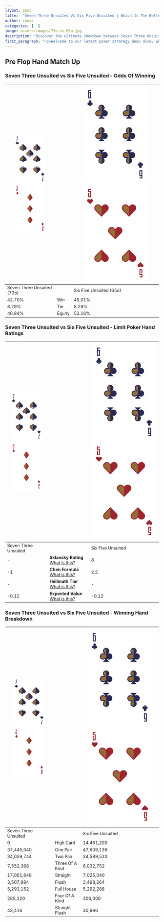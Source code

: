 ```yaml
---
layout: post
title:  "Seven Three Unsuited Vs Six Five Unsuited | Which Is The Better Hand In Poker? A Complete Guide"
author: reece
categories: [  ]
image: assets/images/73o-vs-65o.jpg
description: "Discover the ultimate showdown between Seven Three Unsuited and Six Five Unsuited in poker! Uncover the odds, strategies, and scenarios where one hand triumphs over the other. Get ready to up your poker game with this thrilling analysis."
first_paragraph: "<p>Welcome to our latest poker strategy deep dive, where we're pitting two distinct hands against each other in a high-stakes showdown: Seven Three Unsuited vs Six Five Unsuited.</p><p>In the dynamic world of poker, every decision counts, and knowing which hand holds the upper hand is key to your success at the table.</p><p>In this article, we'll dissect these two hands, explore the scenarios where one dominates the other, and equip you with the knowledge to make strategic choices that can tip the odds in your favor.</p><p>Get ready to unravel the intriguing dynamics of these poker hands and elevate your game to new heights.</p>"
---
```




[comment]: # (sp0)

## Pre Flop Hand Match Up

<div class="table hand-ratings" markdown="1"> 



### Seven Three Unsuited vs Six Five Unsuited - Odds Of Winning


    
| ![image info](assets/images/hand1/7.png) ![image info](assets/images/hand1/3o.png) |  | ![image info](assets/images/hand2/6.png) ![image info](assets/images/hand2/5o.png) |
| -------- | -------- | -------- |
| Seven Three Unsuited (73o) |  | Six Five Unsuited (65o) |
| 42.70% | Win | 49.01% |
| 8.29% | Tie | 8.29% |
| 46.84% | Equity | 53.16% |




[comment]: # (sp1)



### Seven Three Unsuited vs Six Five Unsuited - Limit Poker Hand Ratings


    
| ![image info](assets/images/hand1/7.png) ![image info](assets/images/hand1/3o.png) |  | ![image info](assets/images/hand2/6.png) ![image info](assets/images/hand2/5o.png) |
| -------- | -------- | -------- |
| Seven Three Unsuited |  | Six Five Unsuited |
| - | **Sklansky Rating** [What is this?](/sklansky-rating-explained) | 8 |
| -1 | **Chen Formula** [What is this?](/chen-formula-explained) | 2.5 |
| - | **Hellmuth Tier** [What is this?](/Hellmuth-tier-explained) | - |
| -0.12 | **Expected Value** [What is this?](/expected-value-explained) | -0.12 |




[comment]: # (sp2)



### Seven Three Unsuited vs Six Five Unsuited - Winning Hand Breakdown


    
| ![image info](assets/images/hand1/7.png) ![image info](assets/images/hand1/3o.png) |  | ![image info](assets/images/hand2/6.png) ![image info](assets/images/hand2/5o.png) |
| -------- | -------- | -------- |
| Seven Three Unsuited |  | Six Five Unsuited |
| 0 | High Card | 14,461,200 |
| 37,445,040 | One Pair | 47,609,136 |
| 34,059,744 | Two Pair | 34,589,520 |
| 7,552,368 | Three Of A Kind | 8,032,752 |
| 17,091,648 | Straight | 7,025,040 |
| 3,507,984 | Flush | 3,498,264 |
| 5,293,152 | Full House | 5,292,288 |
| 285,120 | Four Of A Kind | 306,000 |
| 43,416 | Straight Flush | 30,996 |




[comment]: # (sp3)



</div>

[comment]: # (sp4)



[comment]: # (sp5)

